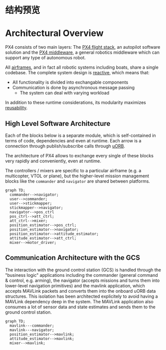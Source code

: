 # 结构预览

# Architectural Overview

PX4 consists of two main layers: The [PX4 flight stack](../2_Concepts/flight_stack.md), an autopilot software solution and the [PX4 middleware](../2_Concepts/middleware.md), a general robotics middleware which can support any type of autonomous robot.

All [airframes](airframes-architecture.md), and in fact all robotic systems including boats, share a single codebase. The complete system design is [reactive](http://www.reactivemanifesto.org), which means that:

- All functionality is divided into exchangable components
- Communication is done by asynchronous message passing 
  - The system can deal with varying workload

In addition to these runtime considerations, its modularity maximizes [reusability](https://en.wikipedia.org/wiki/Reusability).

## High Level Software Architecture

Each of the blocks below is a separate module, which is self-contained in terms of code, dependencies and even at runtime. Each arrow is a connection through publish/subscribe calls through [uORB](../6_Middleware-and-Architecture/uorb_messaging.md).

<aside class="tip">
The architecture of PX4 allows to exchange every single of these blocks very rapidly and conveniently, even at runtime.
</aside>

The controllers / mixers are specific to a particular airframe (e.g. a multicopter, VTOL or plane), but the higher-level mission management blocks like the `commander` and `navigator` are shared between platforms.

```mermaid
graph TD;
  commander-->navigator;
  user-->commander;
  user-->stickmapper;
  stickmapper-->navigator;
  navigator-->pos_ctrl
  pos_ctrl-->att_ctrl;
  att_ctrl-->mixer;
  position_estimator-->pos_ctrl;
  position_estimator-->navigator;
  position_estimator-->attitude_estimator;
  attitude_estimator-->att_ctrl;
  mixer-->motor_driver;
```

## Communication Architecture with the GCS

The interaction with the ground control station (GCS) is handled through the "business logic" applications including the commander (general command & control, e.g. arming), the navigator (accepts missions and turns them into lower-level navigation primitives) and the mavlink application, which accepts MAVLink packets and converts them into the onboard uORB data structures. This isolation has been architected explicitely to avoid having a MAVLink dependency deep in the system. The MAVLink application also consumes a lot of sensor data and state estimates and sends them to the ground control station.

```mermaid
graph TD;
  mavlink---commander;
  mavlink---navigator;
  position_estimator-->mavlink;
  attitude_estimator-->mavlink;
  mixer-->mavlink;
```